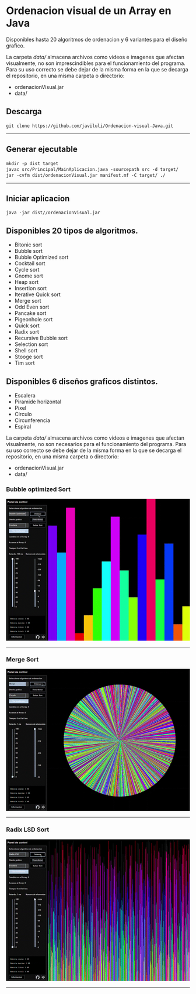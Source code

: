 # Ordenacion visual de un Array en Java

Disponibles hasta 20 algoritmos de ordenacion y 6 variantes para el diseño grafico.

La carpeta _data/_ almacena archivos como videos e imagenes que afectan visualmente, no son imprescindibles para el funcionamiento del programa. Para su uso correcto se debe dejar de la misma forma en la que se decarga el repositorio, en una misma carpeta o directorio:

- ordenacionVisual.jar
- data/

## Descarga

```
git clone https://github.com/javiluli/Ordenacion-visual-Java.git
```

---

## Generar ejecutable

```
mkdir -p dist target
javac src/Principal/MainAplicacion.java -sourcepath src -d target/
jar -cvfm dist/ordenacionVisual.jar manifest.mf -C target/ ./
```

---

## Iniciar aplicacion

```
java -jar dist//ordenacionVisual.jar
```

## Disponibles 20 tipos de algoritmos.

- Bitonic sort
- Bubble sort
- Bubble Optimized sort
- Cocktail sort
- Cycle sort
- Gnome sort
- Heap sort
- Insertion sort
- Iterative Quick sort
- Merge sort
- Odd Even sort
- Pancake sort
- Pigeonhole sort
- Quick sort
- Radix sort
- Recursive Bubble sort
- Selection sort
- Shell sort
- Stooge sort
- Tim sort

## Disponibles 6 diseños graficos distintos.

- Escalera
- Piramide horizontal
- Pixel
- Circulo
- Circunferencia
- Espiral

La carpeta _data/_ almacena archivos como videos e imagenes que afectan visualmente, no son necesarios para el funcionamiento del programa. Para su uso correcto se debe dejar de la misma forma en la que se decarga el repositorio, en una misma carpeta o directorio:

- ordenacionVisual.jar
- data/

### Bubble optimized Sort

![bubble_optimized.gif](data/media/video/bubble_optimized.gif)

---

### Merge Sort

![merge.gif](data/media/video/merge.gif)

---

### Radix LSD Sort

![radix_lsd.gif](data/media/video/radix_lsd.gif)

---

